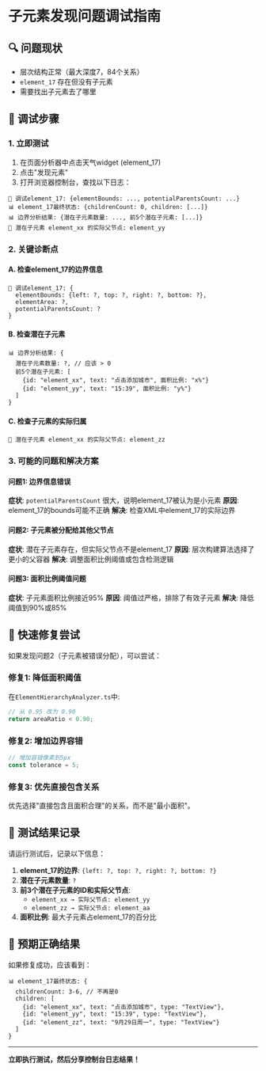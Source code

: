 # 子元素发现问题调试指南

## 🔍 问题现状
- 层次结构正常（最大深度7，84个关系）
- `element_17` 存在但没有子元素
- 需要找出子元素去了哪里

## 🧪 调试步骤

### 1. **立即测试**
1. 在页面分析器中点击天气widget (element_17)
2. 点击"发现元素"
3. 打开浏览器控制台，查找以下日志：

```
🎯 调试element_17: {elementBounds: ..., potentialParentsCount: ...}
📊 element_17最终状态: {childrenCount: 0, children: [...]}
📊 边界分析结果: {潜在子元素数量: ..., 前5个潜在子元素: [...]}
🧩 潜在子元素 element_xx 的实际父节点: element_yy
```

### 2. **关键诊断点**

#### A. 检查element_17的边界信息
```
🎯 调试element_17: {
  elementBounds: {left: ?, top: ?, right: ?, bottom: ?},
  elementArea: ?,
  potentialParentsCount: ?
}
```

#### B. 检查潜在子元素
```
📊 边界分析结果: {
  潜在子元素数量: ?, // 应该 > 0
  前5个潜在子元素: [
    {id: "element_xx", text: "点击添加城市", 面积比例: "x%"}
    {id: "element_yy", text: "15:39", 面积比例: "y%"}
  ]
}
```

#### C. 检查子元素的实际归属
```
🧩 潜在子元素 element_xx 的实际父节点: element_zz
```

### 3. **可能的问题和解决方案**

#### 问题1: 边界信息错误
**症状**: `potentialParentsCount` 很大，说明element_17被认为是小元素
**原因**: element_17的bounds可能不正确
**解决**: 检查XML中element_17的实际边界

#### 问题2: 子元素被分配给其他父节点
**症状**: 潜在子元素存在，但实际父节点不是element_17
**原因**: 层次构建算法选择了更小的父容器
**解决**: 调整面积比例阈值或包含检测逻辑

#### 问题3: 面积比例阈值问题
**症状**: 子元素面积比例接近95%
**原因**: 阈值过严格，排除了有效子元素
**解决**: 降低阈值到90%或85%

## 🔧 快速修复尝试

如果发现问题2（子元素被错误分配），可以尝试：

### 修复1: 降低面积阈值
在`ElementHierarchyAnalyzer.ts`中:
```typescript
// 从 0.95 改为 0.90
return areaRatio < 0.90;
```

### 修复2: 增加边界容错
```typescript
// 增加容错像素到5px
const tolerance = 5;
```

### 修复3: 优先直接包含关系
优先选择"直接包含且面积合理"的关系，而不是"最小面积"。

## 📝 测试结果记录

请运行测试后，记录以下信息：

1. **element_17的边界**: `{left: ?, top: ?, right: ?, bottom: ?}`
2. **潜在子元素数量**: `?`
3. **前3个潜在子元素的ID和实际父节点**: 
   - `element_xx → 实际父节点: element_yy`
   - `element_zz → 实际父节点: element_aa`
4. **面积比例**: 最大子元素占element_17的百分比

## 🎯 预期正确结果

如果修复成功，应该看到：
```
📊 element_17最终状态: {
  childrenCount: 3-6, // 不再是0
  children: [
    {id: "element_xx", text: "点击添加城市", type: "TextView"},
    {id: "element_yy", text: "15:39", type: "TextView"},
    {id: "element_zz", text: "9月29日周一", type: "TextView"}
  ]
}
```

---
**立即执行测试，然后分享控制台日志结果！**